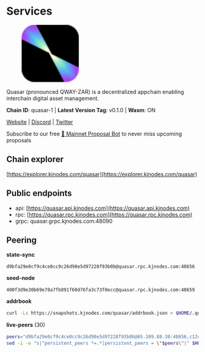 # Services

<figure><img src="https://raw.githubusercontent.com/kj89/cosmos-images/main/logos/quasar.png" width="150" alt=""><figcaption></figcaption></figure>

Quasar (pronounced QWAY-ZAR) is a decentralized  appchain enabling interchain digital asset management.

**Chain ID**: quasar-1 | **Latest Version Tag**: v0.1.0 | **Wasm**: ON

[Website](https://www.quasar.fi) | [Discord](https://discord.gg/quasarfi) | [Twitter](https://twitter.com/QuasarFi)



Subscribe to our free [🤖 Mainnet Proposal Bot](https://t.me/kjnodes_proposal_bot) to never miss upcoming proposals


## Chain explorer
[https://explorer.kjnodes.com/quasar](https://explorer.kjnodes.com/quasar)

## Public endpoints

* api: [https://quasar.api.kjnodes.com](https://quasar.api.kjnodes.com)
* rpc: [https://quasar.rpc.kjnodes.com](https://quasar.rpc.kjnodes.com)
* grpc: quasar.grpc.kjnodes.com:48090

## Peering

**state-sync**

```text
d9bfa29e0cf9c4ce0cc9c26d98e5d97228f93b0b@quasar.rpc.kjnodes.com:48656
```

**seed-node**

```text
400f3d9e30b69e78a7fb891f60d76fa3c73f0ecc@quasar.rpc.kjnodes.com:48659
```

**addrbook**
```bash
curl -Ls https://snapshots.kjnodes.com/quasar/addrbook.json > $HOME/.quasarnode/config/addrbook.json
```

**live-peers** (30)
```bash
peers="d9bfa29e0cf9c4ce0cc9c26d98e5d97228f93b0b@65.109.88.38:48656,c124ce0b508e8b9ed1c5b6957f362225659b5343@134.65.193.11:26656,b212d5740b2e11e54f56b072dc13b6134650cfb5@134.65.192.124:26656,5a111b281852be31838ecf1202e59981e618355e@89.116.31.95:18256,d7ea38275af96271fd66194dad3951ef38b8ba7c@193.70.33.64:18256,bbf8c1562c20726a436f1c1476ad49e560ca179b@51.89.190.33:26656,ff8bfc8a197e279810ccb21acdd987dfd6d3eb54@81.0.248.60:18256,10e73ac4ab3f9e1edd89e1aa342eb4d4f11120f0@135.181.128.114:18256,b5d43d295863db6675d07877878b2d7b47cb2ae5@157.90.36.48:26966,7e72f64aab40ddcb1a2cf3a8a5bbf99ee01fc6f0@65.108.9.164:10456,6f9e244b6e225241c02b235f700c2b0788da982d@148.113.159.22:18256,88cc4d314c9804a9478e900b6f18a83ea58a98c6@57.128.20.163:18256,66e0a7d2c2fc75a91627085d0ac5681a35dfd408@37.252.184.234:26656,201eb8fc1e84beb4bdce8ae5614c7abb41e32edb@65.109.160.91:18256,bcbc915effeb5e1f4e96670fd68d20a08ad4efa1@65.108.138.80:18256,d11f867df7e498de0835e2d1b5bc34334c7337d1@65.109.31.114:2490,298e0e1faf8a5da43514cc2908d2908658e732a0@38.146.3.148:18256,a286b35c9e9626cc7b780120ebe4afa883c059ce@144.76.40.53:18256,1c4d42123dc63fba03bc28d2b5a837879e7de979@162.55.245.149:2040,e92601b6f2cb385b3544c2b5ff0c8dd5a8638ad4@65.108.137.36:26656,e1b058e5cfa2b836ddaa496b10911da62dcf182e@65.21.136.170:58656,8688b59432d98b6ded8bed01c3c29d4892ae6e4f@38.146.3.149:18256,bccdc6cb3a0785bf3ee65d98c38bdd62bb843285@141.95.157.139:18256,6cceba286b498d4a1931f85e35ea0fa433373057@169.155.170.222:26656,e726816f42831689eab9378d5d577f1d06d25716@176.9.188.21:26656,01d201ae44c04e30322ed1d5dafdbc48d56ce69a@116.202.170.159:10956,471518432477e31ea348af246c0b54095d41352c@134.65.195.144:26656,83f4a463b8130b9ccf3bc96f80ac213a9a856dfc@34.28.193.244:26656,2028d1984d4828fb5662225d12db1a8722b9bfab@135.181.215.62:4740,c97640c7c53a32ff301c09b261bbccb35c286dba@65.109.50.30:26656"
sed -i -e "s|^persistent_peers *=.*|persistent_peers = \"$peers\"|" $HOME/.quasarnode/config/config.toml
```
